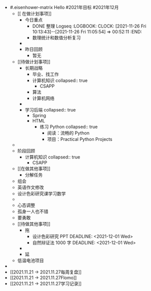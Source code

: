 - #.eisenhower-matrix Hello #2021年目标 #2021年12月
	- [[ 在做计划事项]]
		- 今日重点
			- DONE 整理 Logseq
			  :LOGBOOK:
			  CLOCK: [2021-11-26 Fri 10:13:43]--[2021-11-26 Fri 11:05:54] =>  00:52:11
			  :END:
			- 数理统计和数值分析复习
		-
		- 昨日回顾
			- 暂无
	- [[待做计划事项]]
		- 长期战略
			- 毕业、找工作
			- 计算机知识 
			  collapsed:: true
				- CSAPP
			- 算法
			- 计算机网络
		-
		- 学习后端
		  collapsed:: true
			- Spring
			- HTML
				- 练习 Python
				  collapsed:: true
					- 阅读：流畅的 Python
					- 项目：Practical Python Projects
	-
	- 阶段回顾
		- 计算机知识
		  collapsed:: true
			- CSAPP
	- [[在做其他事项]]
		- 分解任务
	- 组会
	- 英语作文修改
	- 设计色彩研究课学习数学
	-
	- 心态调整
	- 孤身一人也不错
	- 要勇敢
	- [[待做其他事项]]
		- 拖
			- 设计色彩研究 PPT
			  DEADLINE: <2021-12-01 Wed>
			- 自然辩证法 1000 字
			  DEADLINE: <2021-12-01 Wed>
		-
		- 延
	- 低温电池项目
-
- [[2021.11.21 -> 2021.11.27每周复盘]]
- [[2021.11.21 -> 2021.11.27Flomo]]
- [[2021.11.21 -> 2021.11.27学习记录]]